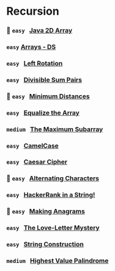 # Recursion 

### 🌟 `easy` &nbsp; [Java 2D Array](https://www.hackerrank.com/challenges/java-2d-array) 

### `easy` [Arrays - DS](https://www.hackerrank.com/challenges/arrays-ds) 

### `easy` &nbsp; [Left Rotation](https://www.hackerrank.com/challenges/array-left-rotation)

### `easy` &nbsp; [Divisible Sum Pairs](https://www.hackerrank.com/challenges/divisible-sum-pairs)

### 🌟 `easy` &nbsp; [Minimum Distances](https://www.hackerrank.com/challenges/minimum-distances)

### `easy` &nbsp; [Equalize the Array](https://www.hackerrank.com/challenges/equality-in-a-array)

### `medium` &nbsp; [The Maximum Subarray](https://www.hackerrank.com/challenges/maxsubarray)

### `easy` &nbsp; [CamelCase](https://www.hackerrank.com/challenges/camelcase)

### `easy` &nbsp; [Caesar Cipher](https://www.hackerrank.com/challenges/caesar-cipher-1)

### 🌟 `easy` &nbsp; [Alternating Characters](https://www.hackerrank.com/challenges/alternating-characters)

### `easy` &nbsp; [HackerRank in a String!](https://www.hackerrank.com/challenges/hackerrank-in-a-string)

### 🌟 `easy` &nbsp; [Making Anagrams](https://www.hackerrank.com/challenges/making-anagrams)

### `easy` &nbsp; [The Love-Letter Mystery](https://www.hackerrank.com/challenges/the-love-letter-mystery)

### `easy` &nbsp; [String Construction](https://www.hackerrank.com/challenges/string-construction)

### `medium` &nbsp; [Highest Value Palindrome](https://www.hackerrank.com/challenges/richie-rich)

